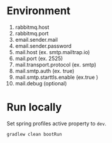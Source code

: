 # Environment

1. rabbitmq.host
1. rabbitmq.port
1. email.sender.mail
1. email.sender.password
1. mail.host (ex. smtp.mailtrap.io)
1. mail.port (ex. 2525)
1. mail.transport.protocol (ex. smtp)
1. mail.smtp.auth (ex. true)
1. mail.smtp.starttls.enable (ex.true )
1. mail.debug (optional)

# Run locally

Set spring profiles active property to `dev`.

`gradlew clean bootRun`